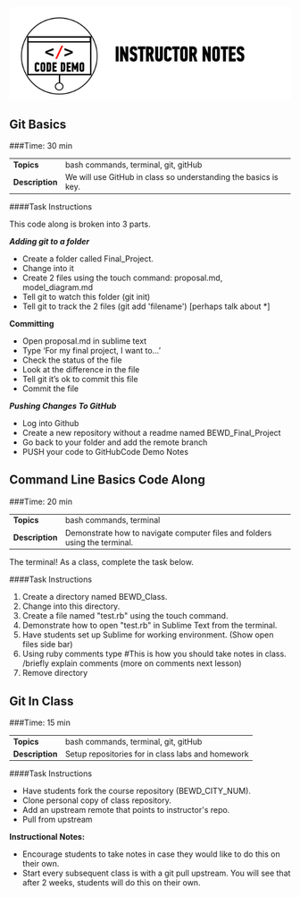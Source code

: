 ![Code Demo](../assets/ICL_icons/instr_code_demo.png)

## Git Basics

###Time: 30 min

| | |
| ------------- |:-------------|
| __Topics__ | bash commands, terminal, git, gitHub|
| __Description__|  We will use GitHub in class so understanding the basics is key.|



####Task Instructions

This code along is broken into 3 parts.

**_Adding git to a folder_**

*	Create a folder called Final_Project.
*	Change into it
*	Create 2 files using the touch command: proposal.md, model_diagram.md
*	Tell git to watch this folder (git init)
*	Tell git to track the 2 files (git add 'filename') [perhaps talk about *]

**Committing**

*	Open proposal.md in sublime text
*	Type ‘For my final project, I want to…’
*	Check the status of the file
*	Look at the difference in the file
*	Tell git it’s ok to commit this file
*	Commit the file

**_Pushing Changes To GitHub_**

*	Log into Github
*	Create a new repository without a readme named BEWD_Final_Project
*	Go back to your folder and add the remote branch
*	PUSH your code to GitHubCode Demo Notes

## Command Line Basics Code Along

###Time: 20 min

| | |
| ------------- |:-------------|
| __Topics__ | bash commands, terminal|
| __Description__| Demonstrate how to navigate computer files and folders  using the terminal.|

The terminal! As a class, complete the task below.


####Task Instructions
1. Create a directory named BEWD_Class.
2. Change into this directory.
3. Create a file named "test.rb" using the touch command.
4. Demonstrate how to open "test.rb" in Sublime Text from the terminal.
5. Have students set up Sublime for working environment. (Show open files side bar)
6. Using ruby comments type #This is how you should take notes in class. /briefly explain comments (more on comments next lesson)
7. Remove directory



## Git In Class


###Time: 15 min

| | |
| ------------- |:-------------|
| __Topics__ | bash commands, terminal, git, gitHub|
| __Description__| Setup repositories for in class labs and homework|



####Task Instructions

*	Have students fork the course repository (BEWD_CITY_NUM).
*	Clone personal copy of class repository.
*	Add an upstream remote that points to instructor's repo.
*	Pull from upstream

**Instructional Notes:**

*	Encourage students to take notes in case they would like to do this on their own.
*	Start every subsequent class is with a git pull upstream. You will see that after 2 weeks, students will do this on their own.
